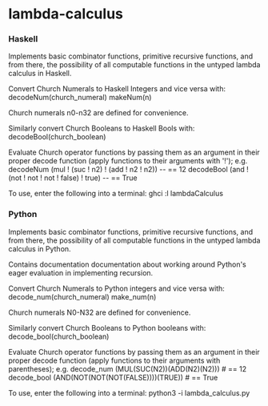 # lambda-calculus

### Haskell

Implements basic combinator functions, primitive recursive functions,
and from there, the possibility of all computable functions in the
untyped lambda calculus in Haskell.

Convert Church Numerals to Haskell Integers and vice versa with:
    decodeNum(church_numeral)
    makeNum(n)

Church numerals n0-n32 are defined for convenience.

Similarly convert Church Booleans to Haskell Bools with:
    decodeBool(church_boolean)

Evaluate Church operator functions by passing them as an argument
in their proper decode function (apply functions to their arguments with '!'); e.g.
decodeNum (mul ! (suc ! n2) ! (add ! n2 ! n2))      -- == 12
decodeBool (and ! (not ! not ! not ! false) ! true) -- == True

To use, enter the following into a terminal:
    ghci
    :l lambdaCalculus

### Python

Implements basic combinator functions, primitive recursive functions,
and from there, the possibility of all computable functions in the
untyped lambda calculus in Python.

Contains documentation documentation about working around Python's
eager evaluation in implementing recursion.

Convert Church Numerals to Python integers and vice versa with:
    decode_num(church_numeral)
    make_num(n)

Church numerals N0-N32 are defined for convenience.

Similarly convert Church Booleans to Python booleans with:
    decode_bool(church_boolean)

Evaluate Church operator functions by passing them as an argument
in their proper decode function (apply functions to their arguments with parentheses); e.g.
    decode_num (MUL(SUC(N2))(ADD(N2)(N2)))        # == 12
    decode_bool (AND(NOT(NOT(NOT(FALSE))))(TRUE)) # == True

To use, enter the following into a terminal:
    python3 -i lambda_calculus.py
